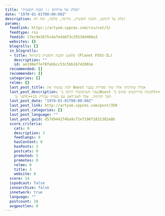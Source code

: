 ```yaml
---
title: 'הבלוג של ארתיום :: תכנה חופשית'
date: "1970-01-01T00:00:00Z"
description: בלוג על לינוקס, תוכנה חופשית, מוזיקה, סלסה, ומה לא!
params:
  feedlink: https://artyom.cppcms.com/rss/cat/3/
  feedtype: rss
  feedid: 17ec9e3675cda7e4ddf3c2553dd406a3
  websites: {}
  blogrolls: []
  in_blogrolls:
  - title: פלאנט תוכנה חופשית בישראל (Planet FOSS-IL)
    description: ""
    id: ae190ef7e78febbcc53c5bb16742801e
  recommended: []
  recommender: []
  categories: []
  relme: {}
  last_post_title: למה נטשתי את Boost אפילו שתרמתי אליו שתי ספריות בעבר
  last_post_description: בעבר השתמשתי הרבה ב־Boost לטובת פרוייקטים שונים ב־C++‎. במיוחד
    לפני ש־C++11 הפך לנורמה. אבל לאט־לאט עם בעיות שבירת
  last_post_date: "1970-01-01T00:00:00Z"
  last_post_link: http://artyom.cppcms.com/post/350
  last_post_categories: []
  last_post_language: ""
  last_post_guid: d57d944274ba9c71e7196f1831382e8b
  score_criteria:
    cats: 0
    description: 3
    feedlangs: 0
    hasContent: 0
    hasPosts: 3
    postcats: 0
    promoted: 5
    promotes: 0
    relme: 0
    title: 3
    website: 0
  score: 14
  ispodcast: false
  isnoarchive: false
  innetwork: true
  language: ""
  postcount: 10
  avgpostlen: 0
---
```

